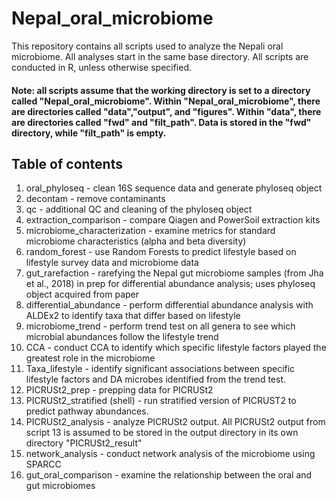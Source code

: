 # Nepal_oral_microbiome
This repository contains all scripts used to analyze the Nepali oral microbiome. All analyses start in the same base directory. All scripts are conducted in R, unless otherwise specified.

#### Note: all scripts assume that the working directory is set to a directory called "Nepal_oral_microbiome". Within "Nepal_oral_microbiome", there are directories called "data","output", and "figures". Within "data", there are directories called "fwd" and "filt_path". Data is stored in the "fwd" directory, while "filt_path" is empty.

## Table of contents
1. oral_phyloseq - clean 16S sequence data and generate phyloseq object
2. decontam - remove contaminants
3. qc - additional QC and cleaning of the phyloseq object
4. extraction_comparison - compare Qiagen and PowerSoil extraction kits
5. microbiome_characterization - examine metrics for standard microbiome characteristics (alpha and beta diversity)
6. random_forest - use Random Forests to predict lifestyle based on lifestyle survey data and microbiome data
7. gut_rarefaction - rarefying the Nepal gut microbiome samples (from Jha et al., 2018) in prep for differential abundance analysis; uses phyloseq object acquired from paper
8. differential_abundance - perform differential abundance analysis with ALDEx2 to identify taxa that differ based on lifestyle
9. microbiome_trend - perform trend test on all genera to see which microbial abundances follow the lifestyle trend
10. CCA - conduct CCA to identify which specific lifestyle factors played the greatest role in the microbiome
11. Taxa_lifestyle - identify significant associations between specific lifestyle factors and DA microbes identified from the trend test.
12. PICRUSt2_prep - prepping data for PICRUSt2
13. PICRUSt2_stratified (shell) - run stratified version of PICRUST2 to predict pathway abundances.
14. PICRUSt2_analysis - analyze PICRUSt2 output. All PICRUSt2 output from script 13 is assumed to be stored in the output directory in its own directory "PICRUSt2_result"
15. network_analysis - conduct network analysis of the microbiome using SPARCC
16. gut_oral_comparison - examine the relationship between the oral and gut microbiomes